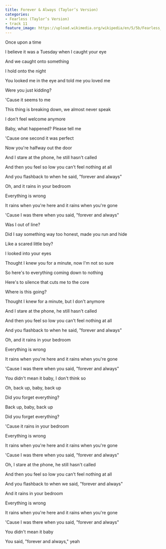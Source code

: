```yaml
---
title: Forever & Always (Taylor’s Version)
categories:
- Fearless (Taylor’s Version)
- track 11
feature_image: https://upload.wikimedia.org/wikipedia/en/5/5b/Fearless_%28Taylor%27s_Version%29_%282021_album_cover%29_by_Taylor_Swift.png
--- 
```

Once upon a time

I believe it was a Tuesday when I caught your eye

And we caught onto something

I hold onto the night

You looked me in the eye and told me you loved me

Were you just kidding?

'Cause it seems to me

This thing is breaking down, we almost never speak

I don't feel welcome anymore

Baby, what happened? Please tell me

'Cause one second it was perfect

Now you're halfway out the door

And I stare at the phone, he still hasn't called

And then you feel so low you can't feel nothing at all

And you flashback to when he said, "forever and always"

Oh, and it rains in your bedroom

Everything is wrong

It rains when you're here and it rains when you're gone

'Cause I was there when you said, "forever and always"

Was I out of line?

Did I say something way too honest, made you run and hide

Like a scared little boy?

I looked into your eyes

Thought I knew you for a minute, now I'm not so sure

So here's to everything coming down to nothing

Here's to silence that cuts me to the core

Where is this going?

Thought I knew for a minute, but I don't anymore

And I stare at the phone, he still hasn't called

And then you feel so low you can't feel nothing at all

And you flashback to when he said, "forever and always"

Oh, and it rains in your bedroom

Everything is wrong

It rains when you're here and it rains when you're gone

'Cause I was there when you said, "forever and always"

You didn't mean it baby, I don't think so

Oh, back up, baby, back up

Did you forget everything?

Back up, baby, back up

Did you forget everything?

'Cause it rains in your bedroom

Everything is wrong

It rains when you're here and it rains when you're gone

'Cause I was there when you said, "forever and always"

Oh, I stare at the phone, he still hasn't called

And then you feel so low you can't feel nothing at all

And you flashback to when we said, "forever and always"

And it rains in your bedroom

Everything is wrong

It rains when you're here and it rains when you're gone

'Cause I was there when you said, "forever and always"

You didn't mean it baby

You said, "forever and always," yeah